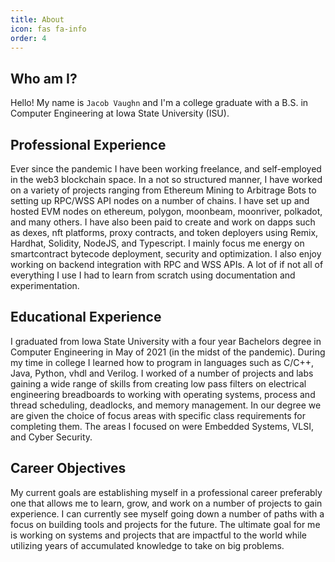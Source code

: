 ```yaml
---
title: About
icon: fas fa-info
order: 4
---
```


## Who am I?

Hello!
My name is `Jacob Vaughn` and I'm a college graduate with a B.S. in Computer Engineering at Iowa State University (ISU).

## Professional Experience

Ever since the pandemic I have been working freelance, and self-employed in the web3 blockchain space. In a not so structured manner, I have worked on a variety of projects ranging from Ethereum Mining to Arbitrage Bots to setting up RPC/WSS API nodes on a number of chains. I have set up and hosted EVM nodes on ethereum, polygon, moonbeam, moonriver, polkadot, and many others. I have also been paid to create and work on dapps such as dexes, nft platforms, proxy contracts, and token deployers using Remix, Hardhat, Solidity, NodeJS, and Typescript. I mainly focus me energy on smartcontract bytecode deployment, security and optimization. I also enjoy working on backend integration with RPC and WSS APIs. A lot of if not all of everything I use I had to learn from scratch using documentation and experimentation.

## Educational Experience

I graduated from Iowa State University with a four year Bachelors degree in Computer Engineering in May of 2021 (in the midst of the pandemic). During my time in college I learned how to program in languages such as C/C++, Java, Python, vhdl and Verilog. I worked of a number of projects and labs gaining a wide range of skills from creating low pass filters on electrical engineering breadboards to working with operating systems, process and thread scheduling, deadlocks, and memory management. In our degree we are given the choice of focus areas with specific class requirements for completing them. The areas I focused on were Embedded Systems, VLSI, and Cyber Security.

## Career Objectives

My current goals are establishing myself in a professional career preferably one that allows me to learn, grow, and work on a number of projects to gain experience. I can currently see myself going down a number of paths with a focus on building tools and projects for the future. The ultimate goal for me is working on systems and projects that are impactful to the world while utilizing years of accumulated knowledge to take on big problems.
